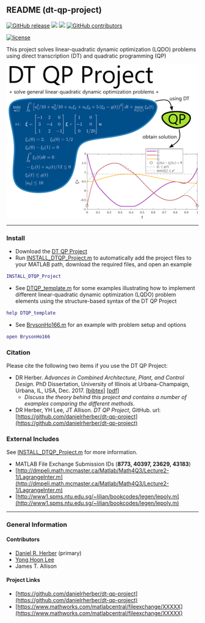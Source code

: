 ## README (dt-qp-project)

[![GitHub release](https://img.shields.io/github/release/danielrherber/dt-qp-project.svg)](https://github.com/danielrherber/dt-qp-project/releases/latest)
[![](https://img.shields.io/badge/language-matlab-EF963C.svg)](https://www.mathworks.com/products/matlab.html)
[![](https://img.shields.io/github/issues-raw/danielrherber/dt-qp-project.svg)](https://github.com/danielrherber/dt-qp-project/issues)
[![GitHub contributors](https://img.shields.io/github/contributors/danielrherber/dt-qp-project.svg)](https://github.com/danielrherber/dt-qp-project/graphs/contributors)

[![license](https://img.shields.io/github/license/danielrherber/dt-qp-project.svg)](https://github.com/danielrherber/dt-qp-project/blob/master/License)

This project solves linear-quadratic dynamic optimization (LQDO) problems using direct transcription (DT) and quadratic programming (QP)

![readme_image.svg](optional/readme_image.svg)

---
### Install
* Download the [DT QP Project](https://github.com/danielrherber/dt-qp-project/archive/master.zip)
* Run [INSTALL_DTQP_Project.m](INSTALL_DTQP_Project.m) to automatically add the project files to your MATLAB path, download the required files, and open an example
```matlab
INSTALL_DTQP_Project
```
* See [DTQP_template.m](examples/DTQP_template.m) for some examples illustrating how to implement different linear-quadratic dynamic optimization (LQDO) problem elements using the structure-based syntax of the DT QP Project
```matlab
help DTQP_template
```
* See [BrysonHo166.m](examples/bryson-ho-166/BrysonHo166.m) for an example with problem setup and options
```matlab
open BrysonHo166
```

### Citation
Please cite the following two items if you use the DT QP Project:
* DR Herber. *Advances in Combined Architecture, Plant, and Control Design.* PhD Dissertation, University of Illinois at Urbana-Champaign, Urbana, IL, USA, Dec. 2017. [[bibtex]](http://systemdesign.illinois.edu/~systemdesign/bibtexbrowser.php?key=Herber2017e&bib=esdl_refs.bib) [[pdf]](http://systemdesign.illinois.edu/publications/Her17e.pdf)
	- *Discuss the theory behind this project and contains a number of examples comparing the different methods.*
* DR Herber, YH Lee, JT Allison. *DT QP Project*, GitHub. url: [https://github.com/danielrherber/dt-qp-project](https://github.com/danielrherber/dt-qp-project)

### External Includes
See [INSTALL_DTQP_Project.m](INSTALL_DTQP_Project.m) for more information.
- MATLAB File Exchange Submission IDs (**8773, 40397, 23629, 43183**)
- [http://dmpeli.math.mcmaster.ca/Matlab/Math4Q3/Lecture2-1/LagrangeInter.m](http://dmpeli.math.mcmaster.ca/Matlab/Math4Q3/Lecture2-1/LagrangeInter.m)
- [http://www1.spms.ntu.edu.sg/~lilian/bookcodes/legen/lepoly.m](http://www1.spms.ntu.edu.sg/~lilian/bookcodes/legen/lepoly.m)

---
### General Information

#### Contributors
- [Daniel R. Herber](https://github.com/danielrherber) (primary)
- [Yong Hoon Lee](https://github.com/yonghoonlee)
- James T. Allison

#### Project Links
- [https://github.com/danielrherber/dt-qp-project](https://github.com/danielrherber/dt-qp-project)
- [https://www.mathworks.com/matlabcentral/fileexchange/XXXXX](https://www.mathworks.com/matlabcentral/fileexchange/XXXXX)